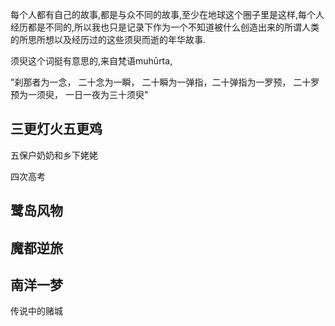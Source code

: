 每个人都有自己的故事,都是与众不同的故事,至少在地球这个圈子里是这样,每个人经历都是不同的,所以我也只是记录下作为一个不知道被什么创造出来的所谓人类的所思所想以及经历过的这些须臾而逝的年华故事.

须臾这个词挺有意思的,来自梵语muhūrta,

"刹那者为一念， 二十念为一瞬， 二十瞬为一弹指，二十弹指为一罗预， 二十罗预为一须臾， 一日一夜为三十须臾"



## 三更灯火五更鸡

五保户奶奶和乡下姥姥

四次高考



## 鹭岛风物





## 魔都逆旅



## 南洋一梦

传说中的赌城

